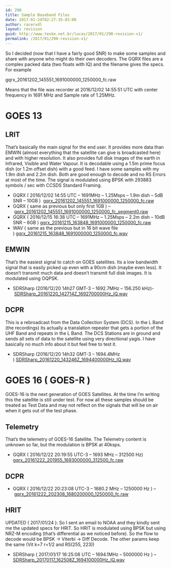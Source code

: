 ```yaml
---
id: 298
title: Sample Baseband Files
date: 2017-01-24T02:27:35-03:00
author: racerxdl
layout: revision
guid: http://www.teske.net.br/lucas/2017/01/290-revision-v1/
permalink: /2017/01/290-revision-v1/
---
```

So I decided (now that I have a fairly good SNR) to make some samples and share with anyone who might do their own decoders. The GQRX files are a complex packed data (two floats with IQ) and the filename gives the specs. For example

gqrx\_20161202\_145551\_1691000000\_1250000_fc.raw

Means that the file was recorder at 2016/12/02 14:55:51 UTC with center frequency in 1691 MHz and Sample rate of 1.25MHz.

# GOES 13

## LRIT

That&#8217;s basically the main signal for the end user. It provides more data than EMWIN (almost everything that the satellite can give is broadcasted here) and with higher resolution. It also provides full disk images of the earth in Infrared, Visible and Water Vapour. It is decodable using a 1.5m prime focus dish (or 1.2m offset dish) with a good feed. I have some samples with my 1.9m dish and 2.2m dish. Both are good enough to decode and no RS Errors at most of the time. The signal is modulated using BPSK with 293883 symbols / sec with CCSDS Standard Framing.

  * GQRX ( 2016/12/02 14:55 UTC &#8211; 1691MHz &#8211; 1.25Msps &#8211; 1.9m dish &#8211; 5dB SNR &#8211; 10GB )  [gqrx\_20161202\_145551\_1691000000\_1250000_fc.raw](https://www.teske.net.br/lucas/basebands/goes13/lrit/gqrx_20161202_145551_1691000000_1250000_fc.raw)
  * GQRX ( same as previous but only first 1GB ) &#8211; [gqrx\_20161202\_145551\_1691000000\_1250000\_fc\_segment0.raw](https://www.teske.net.br/lucas/basebands/goes13/lrit/gqrx_20161202_145551_1691000000_1250000_fc_segment0.raw)
  * GQRX ( 2016/12/15 16:38 UTC &#8211; 1691MHz &#8211; 1.25Msps &#8211; 2.2m dish &#8211; 10dB SNR &#8211; 6GB ) [gqrx\_20161215\_163848\_1691000000\_1250000_fc.raw](https://www.teske.net.br/lucas/basebands/goes13/lrit/gqrx_20161215_163848_1691000000_1250000_fc.raw)
  * WAV ( same as the previous but in 16 bit wave file ) [gqrx\_20161215\_163848\_1691000000\_1250000_fc.wav](https://www.teske.net.br/lucas/basebands/goes13/lrit/gqrx_20161215_163848_1691000000_1250000_fc.wav)

## EMWIN

That&#8217;s the easiest signal to catch on GOES satellites. Its a low bandwidth signal that is easily picked up even with a 90cm dish (maybe even less). It doesn&#8217;t transmit much data and doesn&#8217;t transmit full disk images. It is modulated using OQPSK.

  * SDRSharp (2016/12/20 14h27 GMT-3 &#8211; 1692.7MHz &#8211; 156.250 kHz)- [SDRSharp\_20161220\_142714Z\_1692700000Hz\_IQ.wav](https://www.teske.net.br/lucas/basebands/goes13/emwin/SDRSharp_20161220_142714Z_1692700000Hz_IQ.wav)

## DCPR

This is a rebroadcast from the Data Collection System (DCS). In the L Band (the recordings) its actually a translation repeater that gets a portion of the UHF Band and repeats in the L Band. The DCS Stations are in ground and sends all sets of data to the satellite using very directional yagis. I have basically no much info about it but feel free to test it.

  * SDRSharp (2016/12/20 14h32 GMT-3 &#8211; 1694.4MHz ) [SDRSharp\_20161220\_143246Z\_1694400000Hz\_IQ.wav](https://www.teske.net.br/lucas/basebands/goes13/dcpr/SDRSharp_20161220_143246Z_1694400000Hz_IQ.wav)

# GOES 16 ( GOES-R )

GOES-16 is the next generation of GOES Satellites. At the time I&#8217;m writing this the satellite is still under test. For now all these samples should be treated as Test Data and may not reflect on the signals that will be on air when it gets out of the test phase.

## Telemetry

That&#8217;s the telemetry of GOES-16 Satellite. The Telemetry content is unknown so far, but the modulation is BPSK at 40ksps.

  * GQRX ( 2016/12/22 20:19:55 UTC-3 &#8211; 1693 MHz &#8211; 312500 Hz) [gqrx\_20161222\_201955\_1693000000\_312500_fc.raw](https://www.teske.net.br/lucas/basebands/goes16/TLM/gqrx_20161222_201955_1693000000_312500_fc.raw)

## DCPR

  * GQRX ( 2016/12/22 20:23:08 UTC-3 &#8211; 1680.2 MHz &#8211; 1250000 Hz ) &#8211; [gqrx\_20161222\_202308\_1680200000\_1250000_fc.raw](https://www.teske.net.br/lucas/basebands/goes16/DCPR/gqrx_20161222_202308_1680200000_1250000_fc.raw)

## HRIT

UPDATED ( 2017/01/24 ): So I sent an email to NOAA and they kindly sent me the updated specs for HRIT. So HRIT is modulated using BPSK but using NRZ-M encoding (that&#8217;s differential as we noticed before). So the flow to decode would be BPSK -> Viterbi -> Diff Decode. The other params keep the same (Vit k=7 r=1/2 and RS(255, 223))

  * SDRSharp ( 2017/01/17 16:25:08 UTC &#8211; 1694.1MHz &#8211; 5000000 Hz ) &#8211; [SDRSharp\_20170117\_162508Z\_1694100000Hz\_IQ.wav](https://www.teske.net.br/lucas/basebands/goes16/HRIT/SDRSharp_20170117_162508Z_1694100000Hz_IQ.wav)